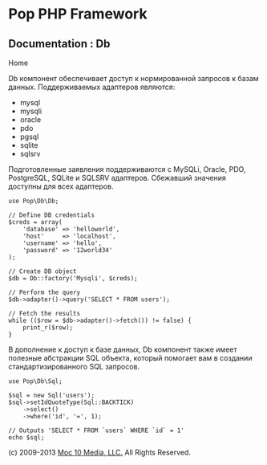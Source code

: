 Pop PHP Framework
=================

Documentation : Db
------------------

Home

Db компонент обеспечивает доступ к нормированной запросов к базам
данных. Поддерживаемых адаптеров являются:

-   mysql
-   mysqli
-   oracle
-   pdo
-   pgsql
-   sqlite
-   sqlsrv

Подготовленные заявления поддерживаются с MySQLi, Oracle, PDO,
PostgreSQL, SQLite и SQLSRV адаптеров. Сбежавший значения доступны для
всех адаптеров.

    use Pop\Db\Db;

    // Define DB credentials
    $creds = array(
        'database' => 'helloworld',
        'host'     => 'localhost',
        'username' => 'hello',
        'password' => '12world34'
    );

    // Create DB object
    $db = Db::factory('Mysqli', $creds);

    // Perform the query
    $db->adapter()->query('SELECT * FROM users');

    // Fetch the results
    while (($row = $db->adapter()->fetch()) != false) {
        print_r($row);
    }

В дополнение к доступ к базе данных, Db компонент также имеет полезные
абстракции SQL объекта, который помогает вам в создании
стандартизированного SQL запросов.

    use Pop\Db\Sql;

    $sql = new Sql('users');
    $sql->setIdQuoteType(Sql::BACKTICK)
        ->select()
        ->where('id', '=', 1);

    // Outputs 'SELECT * FROM `users` WHERE `id` = 1'
    echo $sql;

\(c) 2009-2013 [Moc 10 Media, LLC.](http://www.moc10media.com) All
Rights Reserved.
